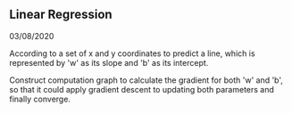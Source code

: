 ## Linear Regression

03/08/2020

According to a set of x and y coordinates to predict a line, which is represented by 'w' as its slope and 'b' as its intercept.

Construct computation graph to calculate the gradient for both 'w' and 'b', so that it could apply gradient descent to updating both parameters and finally converge.